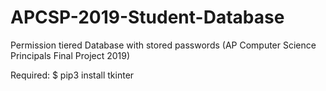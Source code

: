 # APCSP-2019-Student-Database
Permission tiered Database with stored passwords (AP Computer Science Principals Final Project 2019)

Required:
$ pip3 install tkinter
